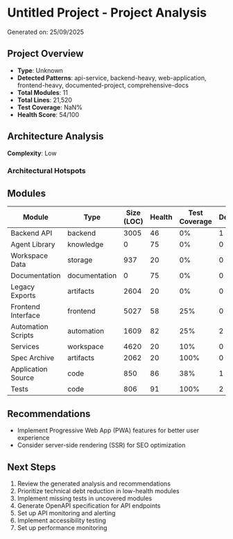 # Untitled Project - Project Analysis

Generated on: 25/09/2025

## Project Overview

- **Type**: Unknown
- **Detected Patterns**: api-service, backend-heavy, web-application, frontend-heavy, documented-project, comprehensive-docs
- **Total Modules**: 11
- **Total Lines**: 21,520
- **Test Coverage**: NaN%
- **Health Score**: 54/100

## Architecture Analysis

**Complexity**: Low

### Architectural Hotspots



## Modules

| Module | Type | Size (LOC) | Health | Test Coverage | Dependencies |
|--------|------|------------|---------|---------------|--------------|
| Backend API | backend | 3005 | 46 | 0% | 1 |
| Agent Library | knowledge | 0 | 75 | 0% | 0 |
| Workspace Data | storage | 937 | 20 | 0% | 0 |
| Documentation | documentation | 0 | 75 | 0% | 0 |
| Legacy Exports | artifacts | 2604 | 20 | 0% | 0 |
| Frontend Interface | frontend | 5027 | 58 | 25% | 0 |
| Automation Scripts | automation | 1609 | 82 | 25% | 2 |
| Services | workspace | 4620 | 20 | 10% | 0 |
| Spec Archive | artifacts | 2062 | 20 | 100% | 0 |
| Application Source | code | 850 | 86 | 38% | 1 |
| Tests | code | 806 | 91 | 100% | 2 |

## Recommendations

- Implement Progressive Web App (PWA) features for better user experience
- Consider server-side rendering (SSR) for SEO optimization

## Next Steps

1. Review the generated analysis and recommendations
1. Prioritize technical debt reduction in low-health modules
1. Implement missing tests in uncovered modules
1. Generate OpenAPI specification for API endpoints
1. Set up API monitoring and alerting
1. Implement accessibility testing
1. Set up performance monitoring
